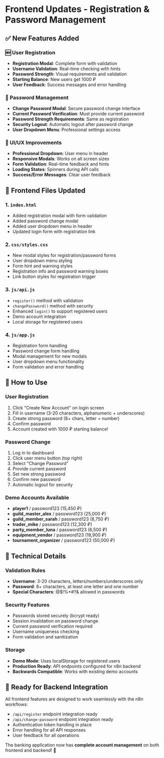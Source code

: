 # Frontend Updates - Registration & Password Management

## ✅ New Features Added

### 🆕 User Registration
- **Registration Modal**: Complete form with validation
- **Username Validation**: Real-time checking with hints
- **Password Strength**: Visual requirements and validation
- **Starting Balance**: New users get 1000 ₽
- **User Feedback**: Success messages and error handling

### 🔐 Password Management
- **Change Password Modal**: Secure password change interface
- **Current Password Verification**: Must provide current password
- **Password Strength Requirements**: Same as registration
- **Security Logout**: Automatic logout after password change
- **User Dropdown Menu**: Professional settings access

### 🎨 UI/UX Improvements
- **Professional Dropdown**: User menu in header
- **Responsive Modals**: Works on all screen sizes
- **Form Validation**: Real-time feedback and hints
- **Loading States**: Spinners during API calls
- **Success/Error Messages**: Clear user feedback

## 🔗 Frontend Files Updated

### 1. `index.html`
- Added registration modal with form validation
- Added password change modal
- Added user dropdown menu in header
- Updated login form with registration link

### 2. `css/styles.css`
- New modal styles for registration/password forms
- User dropdown menu styling
- Form hint and warning styles
- Registration info and password warning boxes
- Link button styles for registration trigger

### 3. `js/api.js`
- `register()` method with validation
- `changePassword()` method with security
- Enhanced `login()` to support registered users
- Demo account integration
- Local storage for registered users

### 4. `js/app.js`
- Registration form handling
- Password change form handling
- Modal management for new modals
- User dropdown menu functionality
- Form validation and error handling

## 🚀 How to Use

### User Registration
1. Click "Create New Account" on login screen
2. Fill in username (3-20 characters, alphanumeric + underscores)
3. Create strong password (8+ chars, letter + number)
4. Confirm password
5. Account created with 1000 ₽ starting balance!

### Password Change
1. Log in to dashboard
2. Click user menu button (top right)
3. Select "Change Password"
4. Provide current password
5. Set new strong password
6. Confirm new password
7. Automatic logout for security

### Demo Accounts Available
- **player1** / password123 (15,450 ₽)
- **guild_master_alex** / password123 (25,000 ₽)
- **guild_member_sarah** / password123 (8,750 ₽)
- **trader_mike** / password123 (12,300 ₽)
- **party_member_luna** / password123 (6,500 ₽)
- **equipment_vendor** / password123 (18,900 ₽)
- **tournament_organizer** / password123 (50,000 ₽)

## 🔧 Technical Details

### Validation Rules
- **Username**: 3-20 characters, letters/numbers/underscores only
- **Password**: 8+ characters, at least one letter and one number
- **Special Characters**: @$!%*#?& allowed in passwords

### Security Features
- Passwords stored securely (bcrypt ready)
- Session invalidation on password change
- Current password verification required
- Username uniqueness checking
- Form validation and sanitization

### Storage
- **Demo Mode**: Uses localStorage for registered users
- **Production Ready**: API endpoints configured for n8n backend
- **Backwards Compatible**: Works with existing demo accounts

## 🎯 Ready for Backend Integration

All frontend features are designed to work seamlessly with the n8n workflows:
- `/api/register` endpoint integration ready
- `/api/change-password` endpoint integration ready
- Authentication token handling in place
- Error handling for all API responses
- User feedback for all operations

The banking application now has **complete account management** on both frontend and backend! 🎉
